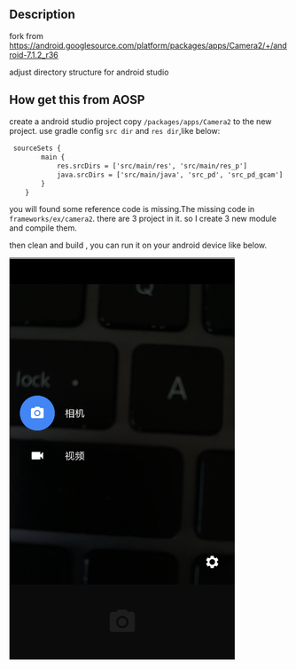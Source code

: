 ## Description
fork from https://android.googlesource.com/platform/packages/apps/Camera2/+/android-7.1.2_r36

adjust directory structure for android studio

## How get this from AOSP

create a android studio project
copy `/packages/apps/Camera2` to  the new project.
use gradle config `src dir` and `res dir`,like below:

```
 sourceSets {
        main {
            res.srcDirs = ['src/main/res', 'src/main/res_p']
            java.srcDirs = ['src/main/java', 'src_pd', 'src_pd_gcam']
        }
    }

```

you will found some reference code is missing.The missing code in `frameworks/ex/camera2`.
there are 3 project in it. so I create 3 new module and compile them.

then clean and build , you can run it on your android device like below.


 ![Alt text](./art/screen1.png)

 